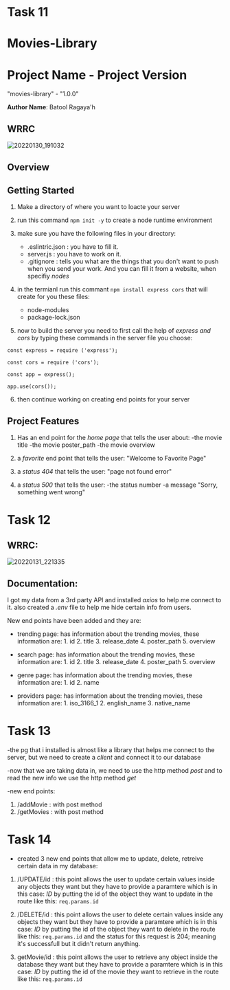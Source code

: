 # **Task 11**


# Movies-Library


# Project Name - Project Version
"movies-library" -  "1.0.0"  


**Author Name**: Batool Ragaya'h

## WRRC
![20220130_191032](https://user-images.githubusercontent.com/97676785/151709811-51de5fb1-bdf4-4d85-8ee4-d134ff7ec3a7.jpg)







## Overview

## Getting Started

1. Make a directory of where you want to loacte your server
2. run this command `npm init -y` to create a node runtime environment
3. make sure you have the following files in your directory:
     - .eslintric.json : you have to fill it.
     - server.js : you have to work on it.
     - .gitignore : tells you what are the things that you don't want to push when you send your work. And you can fill it from a website, when specifiy *nodes*
4. in the termianl run this commant `npm install express cors` that will create for you these files:
     - node-modules 
     - package-lock.json

5. now to build the server you need to first call the help of *express and cors* by typing these commands in the server file you choose:

`const express = require ('express');`

`const cors = require ('cors');`

`const app = express();`

`app.use(cors());`

6. then continue working on creating end points for your server







## Project Features

1. Has an end point for the *home page* that tells the user about:
    -the movie title
    -the movie poster_path
    -the movie overview

2. a *favorite* end point that tells the user:
"Welcome to Favorite Page"

3. a *status 404* that tells the user:
"page not found error"

4. a *status 500* that tells the user:
    -the status number
    -a message "Sorry, something went wrong"




# **Task 12**

## WRRC:
![20220131_221335](https://user-images.githubusercontent.com/97676785/151866308-9077c435-b343-4b8d-96c1-226be1696e6c.jpg)



## Documentation:

I got my data from a 3rd party API and installed *axios* to help me connect to it.
also created a *.env* file to help me hide certain info from users.




New end points have been added and they are:

- trending page: has information about the trending movies, these information are:
       1. id
       2. title
       3. release_date
       4. poster_path
       5. overview


- search page: has information about the trending movies, these information are:
       1. id
       2. title
       3. release_date
       4. poster_path
       5. overview


- genre page: has information about the trending movies, these information are:
       1. id
       2. name


- providers page: has information about the trending movies, these information are:
       1. iso_3166_1
       2. english_name
       3. native_name
       



# **Task 13**


-the pg that i installed is almost like a library that helps me connect to the server, but we need to create a *client* and connect it to our database

-now that we are taking data in, we need to use the http method *post*
and to read the new info we use the http method *get*

-new end points:
1. /addMovie : with post method
2. /getMovies : with post method



# **Task 14**

- created 3 new end points that allow me to update, delete, retreive certain data in my database:

1. /UPDATE/id : this point allows the user to update certain values inside any objects they want but they have to provide a paramtere which is in this case: *ID* 
by putting the id of the object they want to update in the route like this:
`req.params.id`

2. /DELETE/id : this point allows the user to delete certain values inside any objects they want but they have to provide a paramtere which is in this case: *ID* 
by putting the id of the object they want to delete in the route like this:
`req.params.id`
and the status for this request is 204; meaning it's successfull but it didn't return anything.

3. getMovie/id : this point allows the user to retrieve any object inside the database they want but they have to provide a paramtere which is in this case: *ID* 
by putting the id of the movie they want to retrieve in the route like this:
`req.params.id`